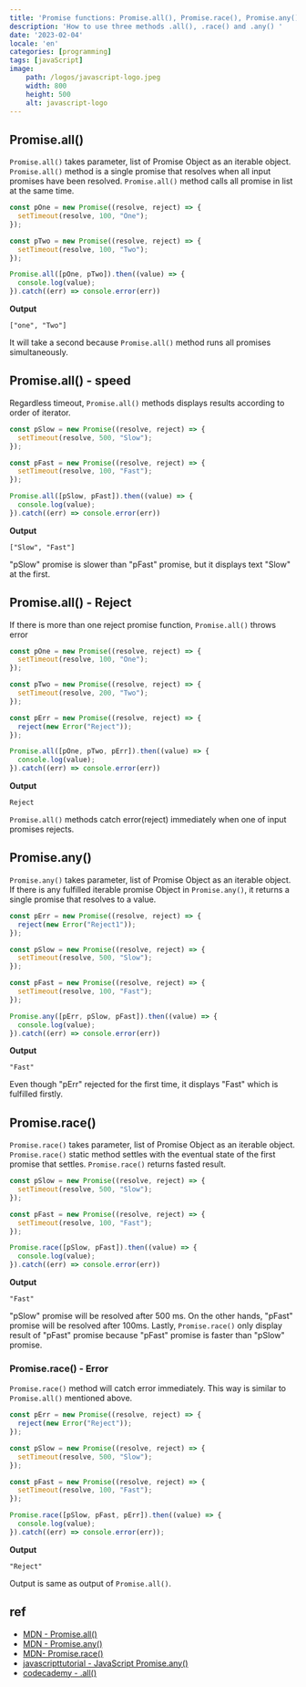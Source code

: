 ```yaml
---
title: 'Promise functions: Promise.all(), Promise.race(), Promise.any()'
description: 'How to use three methods .all(), .race() and .any() '
date: '2023-02-04'
locale: 'en'
categories: [programming]
tags: [javaScript]
image:
    path: /logos/javascript-logo.jpeg
    width: 800
    height: 500
    alt: javascript-logo
---
```


## Promise.all()
`Promise.all()` takes parameter, list of Promise Object as an iterable object.
```Promise.all()``` method is a single promise that resolves when all input promises have been resolved.
```Promise.all()``` method calls all promise in list at the same time.
```js
const pOne = new Promise((resolve, reject) => {
  setTimeout(resolve, 100, "One");
});

const pTwo = new Promise((resolve, reject) => {
  setTimeout(resolve, 100, "Two");
});

Promise.all([pOne, pTwo]).then((value) => {
  console.log(value);
}).catch((err) => console.error(err))
```
**Output**
```text
["one", "Two"]
```
It will take a second because ```Promise.all()``` method runs all promises simultaneously.

## Promise.all() - speed
Regardless timeout, ```Promise.all()``` methods displays results according to order of iterator.  
```js
const pSlow = new Promise((resolve, reject) => {
  setTimeout(resolve, 500, "Slow");
});

const pFast = new Promise((resolve, reject) => {
  setTimeout(resolve, 100, "Fast");
});

Promise.all([pSlow, pFast]).then((value) => {
  console.log(value);
}).catch((err) => console.error(err))
```
**Output**
```text
["Slow", "Fast"]
```
"pSlow" promise is slower than "pFast" promise, but it displays text "Slow" at the first.

## Promise.all() - Reject
If there is more than one reject promise function, ```Promise.all()``` throws error
```js
const pOne = new Promise((resolve, reject) => {
  setTimeout(resolve, 100, "One");
});

const pTwo = new Promise((resolve, reject) => {
  setTimeout(resolve, 200, "Two");
});

const pErr = new Promise((resolve, reject) => {
  reject(new Error("Reject"));
});

Promise.all([pOne, pTwo, pErr]).then((value) => {
  console.log(value);
}).catch((err) => console.error(err))
```
**Output**
```text
Reject
```
```Promise.all()``` methods catch error(reject) immediately when one of input promises rejects. 

## Promise.any()
```Promise.any()``` takes parameter, list of Promise Object as an iterable object.
If there is any fulfilled iterable promise Object in ```Promise.any()```, it returns a single promise that resolves to a value.

```js
const pErr = new Promise((resolve, reject) => {
  reject(new Error("Reject1"));
});

const pSlow = new Promise((resolve, reject) => {
  setTimeout(resolve, 500, "Slow");
});

const pFast = new Promise((resolve, reject) => {
  setTimeout(resolve, 100, "Fast");
});

Promise.any([pErr, pSlow, pFast]).then((value) => {
  console.log(value);
}).catch((err) => console.error(err))
```

**Output**
```text
"Fast"
```
Even though "pErr" rejected for the first time, it displays "Fast" which is fulfilled firstly.

## Promise.race()
```Promise.race()``` takes parameter, list of Promise Object as an iterable object.
```Promise.race()``` static method settles with the eventual state of the first promise that settles.
```Promise.race()``` returns fasted result.

```js
const pSlow = new Promise((resolve, reject) => {
  setTimeout(resolve, 500, "Slow");
});

const pFast = new Promise((resolve, reject) => {
  setTimeout(resolve, 100, "Fast");
});

Promise.race([pSlow, pFast]).then((value) => {
  console.log(value);
}).catch((err) => console.error(err))
```
**Output**
```text
"Fast"
```
"pSlow" promise will be resolved after 500 ms. On the other hands, "pFast" promise will be resolved after 100ms.
Lastly, ```Promise.race()``` only display result of "pFast" promise because "pFast" promise is faster than "pSlow" promise.

### Promise.race() - Error
```Promise.race()``` method will catch error immediately. This way is similar to ```Promise.all()``` mentioned above.
```js
const pErr = new Promise((resolve, reject) => {
  reject(new Error("Reject"));
});

const pSlow = new Promise((resolve, reject) => {
  setTimeout(resolve, 500, "Slow");
});

const pFast = new Promise((resolve, reject) => {
  setTimeout(resolve, 100, "Fast");
});

Promise.race([pSlow, pFast, pErr]).then((value) => {
  console.log(value);
}).catch((err) => console.error(err));
```
**Output**
```text
"Reject"
``` 
Output is same as output of ```Promise.all()```.

## ref
- [MDN - Promise.all()](https://developer.mozilla.org/en-US/docs/Web/JavaScript/Reference/Global_Objects/Promise/all)
- [MDN - Promise.any()](https://developer.mozilla.org/en-US/docs/Web/JavaScript/Reference/Global_Objects/Promise/any)
- [MDN- Promise.race()](https://developer.mozilla.org/en-US/docs/Web/JavaScript/Reference/Global_Objects/Promise/race)
- [javascripttutorial - JavaScript Promise.any()](https://www.javascripttutorial.net/es-next/javascript-promise-any/)
- [codecademy - .all()](https://www.codecademy.com/resources/docs/javascript/promise/all)
